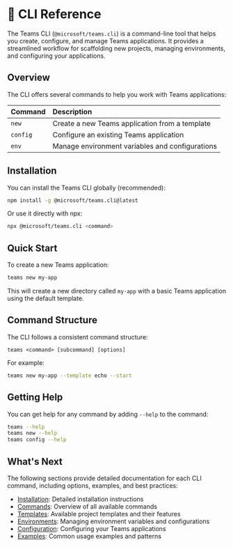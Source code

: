 # 🔧 CLI Reference

The Teams CLI (`@microsoft/teams.cli`) is a command-line tool that helps you create, configure, and manage Teams applications. It provides a streamlined workflow for scaffolding new projects, managing environments, and configuring your applications.

## Overview

The CLI offers several commands to help you work with Teams applications:

| Command | Description |
| :------ | :---------- |
| `new` | Create a new Teams application from a template |
| `config` | Configure an existing Teams application |
| `env` | Manage environment variables and configurations |

## Installation

You can install the Teams CLI globally (recommended):

```sh
npm install -g @microsoft/teams.cli@latest
```

Or use it directly with npx:

```sh
npx @microsoft/teams.cli <command>
```

## Quick Start

To create a new Teams application:

```sh
teams new my-app
```

This will create a new directory called `my-app` with a basic Teams application using the default template.

## Command Structure

The CLI follows a consistent command structure:

```
teams <command> [subcommand] [options]
```

For example:

```sh
teams new my-app --template echo --start
```

## Getting Help

You can get help for any command by adding `--help` to the command:

```sh
teams --help
teams new --help
teams config --help
```

## What's Next

The following sections provide detailed documentation for each CLI command, including options, examples, and best practices:

- [Installation](./1.installation.md): Detailed installation instructions
- [Commands](./2.commands.md): Overview of all available commands
- [Templates](./3.templates.md): Available project templates and their features
- [Environments](./4.environments.md): Managing environment variables and configurations
- [Configuration](./5.configuration.md): Configuring your Teams applications
- [Examples](./6.examples.md): Common usage examples and patterns
